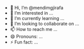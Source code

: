 - 👋 Hi, I’m @mendimgjirafa
- 👀 I’m interested in ...
- 🌱 I’m currently learning ...
- 💞️ I’m looking to collaborate on ...
- 📫 How to reach me ...
- 😄 Pronouns: ...
- ⚡ Fun fact: ...

<!---
mendimgjirafa/mendimgjirafa is a ✨ special ✨ repository because its `README.md` (this file) appears on your GitHub profile.
You can click the Preview link to take a look at your changes.
--->
